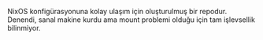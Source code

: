 NixOS konfigürasyonuna kolay ulaşım için oluşturulmuş bir repodur.
Denendi, sanal makine kurdu ama mount problemi olduğu için tam işlevsellik bilinmiyor.
